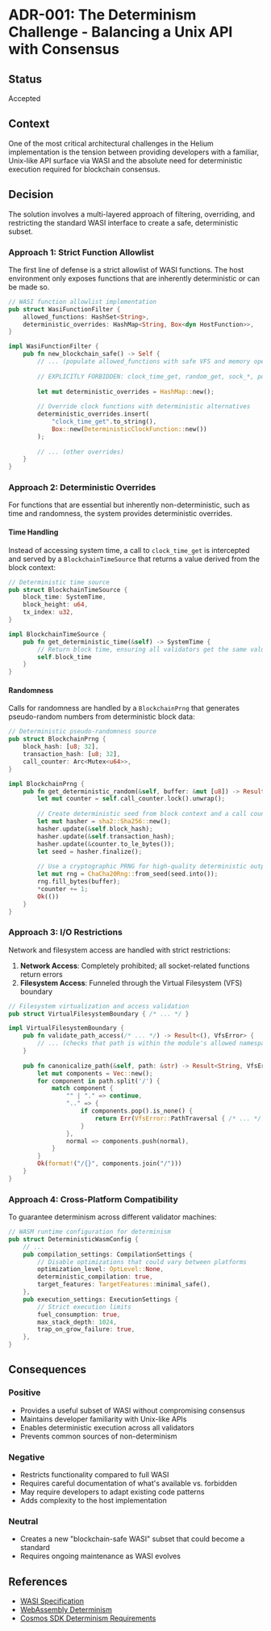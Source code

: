 # ADR-001: The Determinism Challenge - Balancing a Unix API with Consensus

## Status

Accepted

## Context

One of the most critical architectural challenges in the Helium implementation is the tension between providing developers with a familiar, Unix-like API surface via WASI and the absolute need for deterministic execution required for blockchain consensus.

## Decision

The solution involves a multi-layered approach of filtering, overriding, and restricting the standard WASI interface to create a safe, deterministic subset.

### Approach 1: Strict Function Allowlist

The first line of defense is a strict allowlist of WASI functions. The host environment only exposes functions that are inherently deterministic or can be made so.

```rust
// WASI function allowlist implementation
pub struct WasiFunctionFilter {
    allowed_functions: HashSet<String>,
    deterministic_overrides: HashMap<String, Box<dyn HostFunction>>,
}

impl WasiFunctionFilter {
    pub fn new_blockchain_safe() -> Self {
        // ... (populate allowed_functions with safe VFS and memory operations)
        
        // EXPLICITLY FORBIDDEN: clock_time_get, random_get, sock_*, poll_oneoff
        
        let mut deterministic_overrides = HashMap::new();
        
        // Override clock functions with deterministic alternatives
        deterministic_overrides.insert(
            "clock_time_get".to_string(),
            Box::new(DeterministicClockFunction::new())
        );
        
        // ... (other overrides)
    }
}
```

### Approach 2: Deterministic Overrides

For functions that are essential but inherently non-deterministic, such as time and randomness, the system provides deterministic overrides.

#### Time Handling

Instead of accessing system time, a call to `clock_time_get` is intercepted and served by a `BlockchainTimeSource` that returns a value derived from the block context:

```rust
// Deterministic time source
pub struct BlockchainTimeSource {
    block_time: SystemTime,
    block_height: u64,
    tx_index: u32,
}

impl BlockchainTimeSource {
    pub fn get_deterministic_time(&self) -> SystemTime {
        // Return block time, ensuring all validators get the same value
        self.block_time
    }
}
```

#### Randomness

Calls for randomness are handled by a `BlockchainPrng` that generates pseudo-random numbers from deterministic block data:

```rust
// Deterministic pseudo-randomness source
pub struct BlockchainPrng {
    block_hash: [u8; 32],
    transaction_hash: [u8; 32],
    call_counter: Arc<Mutex<u64>>,
}

impl BlockchainPrng {
    pub fn get_deterministic_random(&self, buffer: &mut [u8]) -> Result<(), RandomError> {
        let mut counter = self.call_counter.lock().unwrap();
        
        // Create deterministic seed from block context and a call counter
        let mut hasher = sha2::Sha256::new();
        hasher.update(&self.block_hash);
        hasher.update(&self.transaction_hash);
        hasher.update(&counter.to_le_bytes());
        let seed = hasher.finalize();
        
        // Use a cryptographic PRNG for high-quality deterministic output
        let mut rng = ChaCha20Rng::from_seed(seed.into());
        rng.fill_bytes(buffer);
        *counter += 1;
        Ok(())
    }
}
```

### Approach 3: I/O Restrictions

Network and filesystem access are handled with strict restrictions:

1. **Network Access**: Completely prohibited; all socket-related functions return errors
2. **Filesystem Access**: Funneled through the Virtual Filesystem (VFS) boundary

```rust
// Filesystem virtualization and access validation
pub struct VirtualFilesystemBoundary { /* ... */ }

impl VirtualFilesystemBoundary {
    pub fn validate_path_access(/* ... */) -> Result<(), VfsError> {
        // ... (checks that path is within the module's allowed namespace)
    }
    
    pub fn canonicalize_path(&self, path: &str) -> Result<String, VfsError> {
        let mut components = Vec::new();
        for component in path.split('/') {
            match component {
                "" | "." => continue,
                ".." => {
                    if components.pop().is_none() {
                        return Err(VfsError::PathTraversal { /* ... */ });
                    }
                },
                normal => components.push(normal),
            }
        }
        Ok(format!("/{}", components.join("/")))
    }
}
```

### Approach 4: Cross-Platform Compatibility

To guarantee determinism across different validator machines:

```rust
// WASM runtime configuration for determinism
pub struct DeterministicWasmConfig {
    // ...
    pub compilation_settings: CompilationSettings {
        // Disable optimizations that could vary between platforms
        optimization_level: OptLevel::None,
        deterministic_compilation: true,
        target_features: TargetFeatures::minimal_safe(),
    },
    pub execution_settings: ExecutionSettings {
        // Strict execution limits
        fuel_consumption: true,
        max_stack_depth: 1024,
        trap_on_grow_failure: true,
    },
}
```

## Consequences

### Positive

- Provides a useful subset of WASI without compromising consensus
- Maintains developer familiarity with Unix-like APIs
- Enables deterministic execution across all validators
- Prevents common sources of non-determinism

### Negative

- Restricts functionality compared to full WASI
- Requires careful documentation of what's available vs. forbidden
- May require developers to adapt existing code patterns
- Adds complexity to the host implementation

### Neutral

- Creates a new "blockchain-safe WASI" subset that could become a standard
- Requires ongoing maintenance as WASI evolves

## References

- [WASI Specification](https://wasi.dev/)
- [WebAssembly Determinism](https://webassembly.org/docs/nondeterminism/)
- [Cosmos SDK Determinism Requirements](https://docs.cosmos.network/main/build/building-modules/invariants)